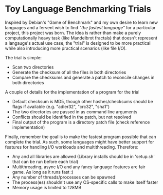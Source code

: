 # Toy Language Benchmarking Trials

Inspired by Debian's "Game of Benchmark" and my own desire to learn new languages and a fervent wish to find _"the fastest language"_ for a particular project, this project was born. The idea is rather than make a purely computationally heavy task (like Mandelbrot fractals) that doesn't represent a langauge's actual use case, the "trial" is designed to be more practical while also introducing more practical scenarios (like file I/O).

The trial is simple:
* Scan two directories
* Generate the checksum of all the files in both directories
* Compare the checksums and generate a patch to reconcile changes in both directories

A couple of details for the implementation of a program for the trial
* Default checksum is MD5, though other hashes/checksums should be flags if available (e.g. "adler32", "crc32", "sha1")
* The two directories are passed in as command line arguments
* Conflicts should be identified in the patch, but not resolved
* Final output of the program is a directory patch file (check reference implementation)

Finally, remember the goal is to make the fastest program possible that can complete the trial. As such, some languages might have better support for features for handling I/O workloads and multithreading. Therefore:
* Any and all libraries are allowed (Library installs should be in 'setup.sh' that can be run before each trial)
* Multithreading, async I/O and any fancy language features are fair game. As long as it runs fast :)
* Any number of threads/processes can be spawned
* The process(es) shouldn't use any OS-specific calls to make itself faster
* Memory usage is limited to 128MB